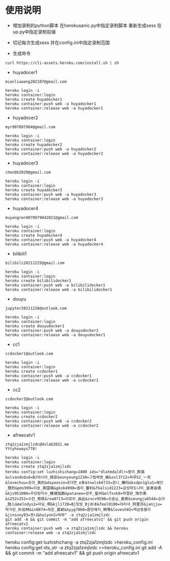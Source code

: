 # 使用说明

- 增加录制的python脚本 在herokusanic.py中指定录制脚本 重新生成sess 在up.py中指定录制前缀

- 切记每次生成sess 并在config.ini中指定录制范围

- 生成命令

```
curl https://cli-assets.heroku.com/install.sh | sh
```
- huyadocer1
```
mianliuwang202107@gmail.com

heroku login -i
heroku container:login
heroku create huyadocker1
heroku container:push web -a huyadocker1
heroku container:release web -a huyadocker1
```

- huyadocer2
```
myr907097904@gmail.com

heroku login -i
heroku container:login
heroku create huyadocker2
heroku container:push web -a huyadocker2
heroku container:release web -a huyadocker2
```

- huyadocer3
```
chenbb2020@gmail.com

heroku login -i
heroku container:login
heroku create huyadocker3
heroku container:push web -a huyadocker3
heroku container:release web -a huyadocker3
```

- huyadocer4
```
muyangren9070979042021@gmail.com

heroku login -i
heroku container:login
heroku create huyadocker4
heroku container:push web -a huyadocker4
heroku container:release web -a huyadocker4
```

- bilibili1
```
bilibili20211225@gmail.com

heroku login -i
heroku container:login
heroku create bilibilidocker1
heroku container:push web -a bilibilidocker1
heroku container:release web -a bilibilidocker1
```

- douyu
```
jupyter20211226@outlook.com

heroku login -i
heroku container:login
heroku create douyudocker1
heroku container:push web -a douyudocker1
heroku container:release web -a douyudocker1
```


- cc1
```
ccdocker1@outlook.com

heroku login -i
heroku container:login
heroku create ccdocker1
heroku container:push web -a ccdocker1
heroku container:release web -a ccdocker1
```

- cc2
```
ccdocker2@outlook.com

heroku login -i
heroku container:login
heroku create ccdocker2
heroku container:push web -a ccdocker2
heroku container:release web -a ccdocker2
```

- afreecatv1
```
ztq2zja1zmjlzdc@dslab2021.me
Yttyhxways778!

heroku login -i
heroku container:login
heroku create ztq2zja1zmjlzdc
heroku config:set luzhishichang=1800 ids="dlatmdaldlr=뚱미_胖美&ulsandodud=BJ야시아_西亚&eunyoung1238=그릴래영_画&sol3712=하루S2_一天&lovechuu=조아_真的&dayeosin=E다연_e多&tnwls64733=끔니_榛吗&kxdpn1gla1=혜인_慧的&pms999=미숑_美国咯&gksk4998=셀리_塞利&fkalsid1223=감성파도나미_波涛汹涌&kjs951006=우당탕지수_糖塘指数&patanee=성주_星州&elfxxk0=하엘몬_埃尔素&s252s252=수련_修炼&roa0713=이로아_由此&zxcv9598=오솔님_奥索&seungju6544=승아_胜儿&melodys2=아요_啊&kjl1728=Bj빙빙_Bj冰冰&feel0100=아리샤_阿里莎&janjju=박가린_朴加林&in0074=하은_夏颖&kyyg7868=쫌만예지_稍等&lovesh02=역삼동블리&jinsuny93=쪼니&huiyon2=박하" -a ztq2zja1zmjlzdc
git add -A && git commit -m "add afreecatv1" && git push origin afreecatv1
heroku container:push web -a ztq2zja1zmjlzdc && heroku container:release web -a ztq2zja1zmjlzdc
```

heroku config:get luzhishichang -a ztq2zja1zmjlzdc >heroku_config.ini
heroku config:get ids_str -a ztq2zja1zmjlzdc >>heroku_config.ini
git add -A && git commit -m "add afreecatv1" && git push origin afreecatv1